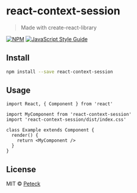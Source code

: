 # react-context-session

> Made with create-react-library

[![NPM](https://img.shields.io/npm/v/react-context-session.svg)](https://www.npmjs.com/package/react-context-session) [![JavaScript Style Guide](https://img.shields.io/badge/code_style-standard-brightgreen.svg)](https://standardjs.com)

## Install

```bash
npm install --save react-context-session
```

## Usage

```tsx
import React, { Component } from 'react'

import MyComponent from 'react-context-session'
import 'react-context-session/dist/index.css'

class Example extends Component {
  render() {
    return <MyComponent />
  }
}
```

## License

MIT © [Peteck](https://github.com/Peteck)
